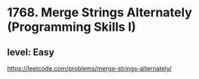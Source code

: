 # 1768. Merge Strings Alternately (Programming Skills I)
## level: Easy

https://leetcode.com/problems/merge-strings-alternately/
